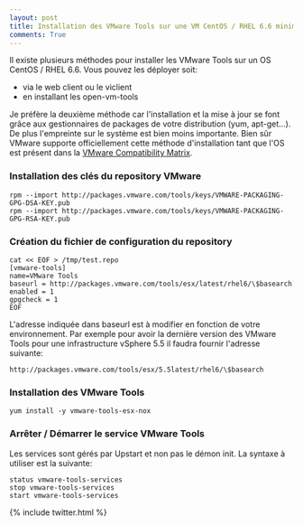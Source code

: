 ```yaml
---
layout: post
title: Installation des VMware Tools sur une VM CentOS / RHEL 6.6 minimal
comments: True
---
```


Il existe plusieurs méthodes pour installer les VMware Tools sur un OS CentOS / RHEL 6.6. Vous pouvez les déployer soit:

- via le web client ou le viclient
- en installant les open-vm-tools

Je préfère la deuxième méthode car l'installation et la mise à jour se font grâce aux gestionnaires de packages de votre distribution (yum, apt-get...). De plus l'empreinte sur le système est bien moins importante. Bien sûr VMware supporte officiellement cette méthode d'installation tant que l'OS est présent dans la [VMware Compatibility Matrix](http://www.vmware.com/resources/compatibility/search.php?deviceCategory=guestos).

### Installation des clés du repository VMware

```
rpm --import http://packages.vmware.com/tools/keys/VMWARE-PACKAGING-GPG-DSA-KEY.pub
rpm --import http://packages.vmware.com/tools/keys/VMWARE-PACKAGING-GPG-RSA-KEY.pub
```

### Création du fichier de configuration du repository

```
cat << EOF > /tmp/test.repo
[vmware-tools]
name=VMware Tools
baseurl = http://packages.vmware.com/tools/esx/latest/rhel6/\$basearch
enabled = 1
gpgcheck = 1
EOF
```

L'adresse indiquée dans baseurl est à modifier en fonction de votre environnement. Par exemple pour avoir la dernière version des VMware Tools pour une infrastructure vSphere 5.5 il faudra fournir l'adresse suivante:

```
http://packages.vmware.com/tools/esx/5.5latest/rhel6/\$basearch
```

### Installation des VMware Tools

```
yum install -y vmware-tools-esx-nox
```

### Arrêter / Démarrer le service VMware Tools

Les services sont gérés par Upstart et non pas le démon init. La syntaxe à utiliser est la suivante:

```
status vmware-tools-services
stop vmware-tools-services
start vmware-tools-services
```

{% include twitter.html %}

